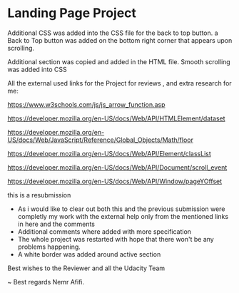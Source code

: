 # Landing Page Project

Additional CSS was added into the CSS file for the back to top button.
    a Back to Top button was added on the bottom right corner that appears upon scrolling.

Additional section was copied and added in the HTML file.
Smooth scrolling was added into CSS
 

All the external used links for the Project for reviews , and extra research for me:


https://www.w3schools.com/js/js_arrow_function.asp

https://developer.mozilla.org/en-US/docs/Web/API/HTMLElement/dataset

https://developer.mozilla.org/en-US/docs/Web/JavaScript/Reference/Global_Objects/Math/floor

https://developer.mozilla.org/en-US/docs/Web/API/Element/classList

https://developer.mozilla.org/en-US/docs/Web/API/Document/scroll_event

https://developer.mozilla.org/en-US/docs/Web/API/Window/pageYOffset



this is a resubmission 
- As i would like to clear out both this and the previous submission were completly my work with the external help only from the mentioned links in here and the comments 
- Additional comments where added with more specification 
- The whole project was restarted with hope that there won't be any problems happening.
- A white border was added around active section

Best wishes to the Reviewer and all the Udacity Team 


~ Best regards Nemr Afifi.